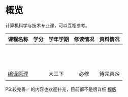 # 概览

计算机科学与技术专业课，可以互相参考。

|课程名称|学分|学年学期|修读情况|资料情况|
|:--|:--|:--|:--:|:--|
|                       |      |          |          |          |
|                       |      |          |          |          |
|                       |      |          |          |          |
|                       |      |          |          |          |
|                       |      |          |          |          |
|                       |      |          |          |          |
|                       |      |          |          |          |
|                       |      |          |          |          |
|                       |      |          |          |          |
|                       |      |          |          |          |
|                       |      |          |          |          |
|                       |      |          |          |          |
|                       |      |          |          |          |
| [编译原理](编译原理/)                     |      | 大三下   |     必修     | 待完善😘  |
|  | |  |  |  |

PS:较完善✅ 的内容也欢迎补充，目前都不是很详细  [模版](../template.md)

<style>
.md-typeset table:not([class]) th {
    min-width: 1em;
}
</style>